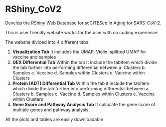 # RShiny_CoV2
Develop the RShiny Web Database for scCITESeq in Aging for SARS-CoV-2.

This is user friendly website works for the user with no coding experience 

The website divided into 4 different tabs:

1. **Visualization Tab** It includes the UMAP, Violin. splitted UMAP for vaccine and samples
2. **GEX Differential Tab** Within the tab it include the tabItem which divide the tab further into performing differential between 
   a. Clusters
   b. Samples
   c. Vaccine
   d. Samples within Clusters
   e. Vaccine within Clusters
3. **Protein (ADT) Differential Tab** Within the tab it include the tabItem which divide the tab further into performing differential between 
   a. Clusters
   b. Samples
   c. Vaccine
   d. Samples within Clusters
   e. Vaccine within Clusters
4. **Gene Score and Pathway Analysis Tab** It calculate the gene score of multiple genes and pathway analysis

All the plots and tables are easily downloadable 
